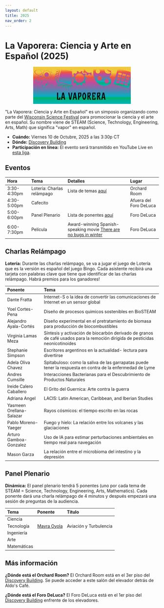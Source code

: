 ```yaml
---
layout: default
title: 2025
nav_order: 2
---
```


# La Vaporera: Ciencia y Arte en Español (2025)

<div style="text-align: center;">
    <img src="assets/pics/Vaporera8.png" width="320">
</div>

"La Vaporera: Ciencia y Arte en Español" es un simposio organizando como parte del [Wisconsin Science Festival](https://www.wisconsinsciencefest.org/) para promocionar la ciencia y el arte en español. Su nombre viene de STEAM (Science, Technology, Engineering, Arts, Math) que significa "vapor" en español.

- **Cuándo:** Viernes 10 de Octubre, 2025 a las 3:30p CT
- **Dónde:** [Discovery Building](https://goo.gl/maps/AeCdxxd4Qx1BGH9k6)
- **Participación en línea:** El evento será transmitido en YouTube Live en [esta liga]().

## Eventos

| Hora | Tema | Detalles | Lugar |
| :--- | :--- | :---  | :--- |
| 3:30-4:30pm | Lotería: Charlas relámpago | Lista de temas [aquí](#charlas) | Orchard Room |
| 4:30-5:00pm | Cafecito | | Afuera del Foro DeLuca |
| 5:00-6:00pm | Panel Plenario | Lista de ponentes [aquí](#panel) | Foro DeLuca |
| 6:00-7:30pm | Película | Award-winning Spanish-speaking movie [There are no bugs in winter](https://alfalfita-productions.github.io/there-are-no-bugs-in-winter/) | Foro DeLuca |

## <a name="charlas"></a>Charlas Relámpago

**Lotería:** Durante las charlas relámpago, se va a jugar el juego de Lotería que es la versión es español del juego Bingo. Cada asistente recibirá una tarjeta con palabras clave que tiene que identificar de las charlas relámpago. Habrá premios para los ganadores!

| Ponente | Tema |
| :--- | :--- |
| Dante Fratta | Internet-S o la idea de convertir las comunicaciones de Internet en un sensor global |
| Yoel Cortes-Pena	| Diseño de procesos quimicos sostenibles en BioSTEAM |
| Alejandro Ayala-Cortés | Diseño experimental en el pretratamiento de biomasa para producción de biocombustibles |
| Virginia Lamas Meza | Síntesis y activación de biocarbón derivado de granos de café usados para la remoción dirigida de pesticidas neonicotinoides |
| Stephanie Simpson	| Escritores argentinos en la actualidad- lectura para divertirse |
| Adela Oliva Chavez | Spitabuloso: como la saliva de las garrapatas puede tener la respuesta en contra de la enfermedad de Lyme |
| Andres Cumsille | Interacciones Bacterianas para el Descubrimiento de Productos Naturales |
| Ireide Calero Caballero | El Grito del Guernica: Arte contra la guerra |
| Adriana Angel	| LACIS: Latin American, Caribbean, and Iberian Studies |
| Yasmeen Orellana-Salazar | Rayos cósmicos: el tiempo escrito en las rocas |
| Pablo Moreno-Yaeger | Fuego y hielo: La relación entre los volcanes y las glaciaciones |
| Arturo Gamboa-Gonzalez | Uso de IA para estimar perturbaciones ambientales en tiempo real para navegación |
| Mason Garza | La relación entre el microbioma del intestino y la depresión |

## <a name="panel"></a>Panel Plenario

**Dinámica:** El panel plenario tendrá 5 ponentes (uno por cada tema de STEAM = Science, Technology, Engineering, Arts, Mathematics). Cada ponente dará una charla relámpago de 4 minutos y después empezará una sesión de preguntas de la audiencia.

| Tema | Ponente | Título |
| :--- | :--- | :---  |
| Ciencia | | |
| Tecnología | [Mayra Oyola](https://www.aos.wisc.edu/faculty/Oyola-Merced/) | Aviación y Turbulencia |
| Ingeniería | |
| Arte | |
| Matemáticas | |


## Más información

**¿Dónde está el Orchard Room?**
El Orchard Room está en el 3er piso del [Discovery Building](https://goo.gl/maps/AeCdxxd4Qx1BGH9k6). Se puede acceder a este salón del elevador detrás de Aldo's Café.

**¿Dónde está el Foro DeLuca?**
El Foro DeLuca está en el 1er piso del [Discovery Building](https://goo.gl/maps/AeCdxxd4Qx1BGH9k6) enfrente de los elevadores.